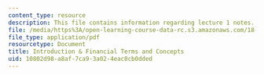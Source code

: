 ```yaml
---
content_type: resource
description: This file contains information regarding lecture 1 notes.
file: /media/https%3A/open-learning-course-data-rc.s3.amazonaws.com/18-s096-topics-in-mathematics-with-applications-in-finance-fall-2013/10802d98a8af7ca93a024eac0cb0dded_MIT18_S096F13_lecnote1.pdf
file_type: application/pdf
resourcetype: Document
title: Introduction & Financial Terms and Concepts
uid: 10802d98-a8af-7ca9-3a02-4eac0cb0dded
---
```

